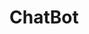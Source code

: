 # ChatBot
<script src="https://web-chat.global.assistant.watson.cloud.ibm.com/loadWatsonAssistantChat.js"></script>
<script>
  window.loadWatsonAssistantChat({
    integrationID: "71c1d19b-c03d-497e-9e22-7669f957dbfd", // The ID of this integration.
    region: "us-south" // The region your integration is hosted in.
  }).then(function(instance){
    instance.render();
  });
</script>
